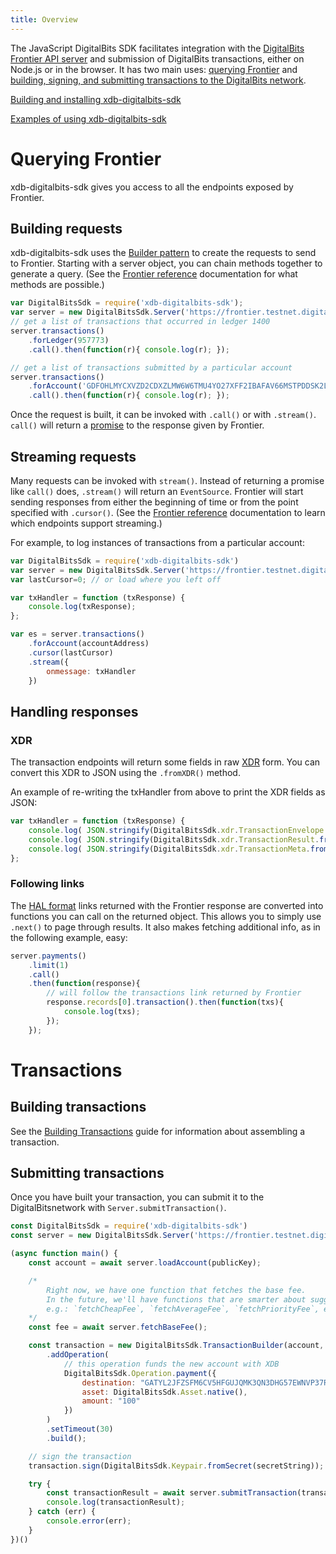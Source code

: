 ```yaml
---
title: Overview
---
```


The JavaScript DigitalBits SDK facilitates integration with the [DigitalBits Frontier API server](https://developers.digitalbits.io/frontier/reference/) and submission of DigitalBits transactions, either on Node.js or in the browser. It has two main uses: [querying Frontier](#querying-frontier) and [building, signing, and submitting transactions to the DigitalBits network](#building-transactions).

[Building and installing xdb-digitalbits-sdk](https://github.com/xdbfoundation/xdb-digitalbits-sdk)

[Examples of using xdb-digitalbits-sdk](https://developers.digitalbits.io/xdb-digitalbits-sdk/reference/examples.html)

# Querying Frontier
xdb-digitalbits-sdk gives you access to all the endpoints exposed by Frontier.

## Building requests
xdb-digitalbits-sdk uses the [Builder pattern](https://en.wikipedia.org/wiki/Builder_pattern) to create the requests to send
to Frontier. Starting with a server object, you can chain methods together to generate a query.
(See the [Frontier reference](https://developers.digitalbits.io/frontier/reference/index.html) documentation for what methods are possible.)

```javascript
var DigitalBitsSdk = require('xdb-digitalbits-sdk');
var server = new DigitalBitsSdk.Server('https://frontier.testnet.digitalbits.io');
// get a list of transactions that occurred in ledger 1400
server.transactions()
    .forLedger(957773)
    .call().then(function(r){ console.log(r); });

// get a list of transactions submitted by a particular account
server.transactions()
    .forAccount('GDFOHLMYCXVZD2CDXZLMW6W6TMU4YO27XFF2IBAFAV66MSTPDDSK2LAY')
    .call().then(function(r){ console.log(r); });
```

Once the request is built, it can be invoked with `.call()` or with `.stream()`. `call()` will return a
[promise](https://developer.mozilla.org/en-US/docs/Web/JavaScript/Reference/Global_Objects/Promise) to the response given by Frontier.

## Streaming requests
Many requests can be invoked with `stream()`. Instead of returning a promise like `call()` does, `.stream()` will return an `EventSource`.
Frontier will start sending responses from either the beginning of time or from the point specified with `.cursor()`.
(See the [Frontier reference](https://developers.digitalbits.io/frontier/reference/index.html) documentation to learn which endpoints support streaming.)

For example, to log instances of transactions from a particular account:

```javascript
var DigitalBitsSdk = require('xdb-digitalbits-sdk')
var server = new DigitalBitsSdk.Server('https://frontier.testnet.digitalbits.io');
var lastCursor=0; // or load where you left off

var txHandler = function (txResponse) {
    console.log(txResponse);
};

var es = server.transactions()
    .forAccount(accountAddress)
    .cursor(lastCursor)
    .stream({
        onmessage: txHandler
    })
```

## Handling responses

### XDR
The transaction endpoints will return some fields in raw [XDR](https://developers.digitalbits.io/guides/concepts/xdr.html)
form. You can convert this XDR to JSON using the `.fromXDR()` method.

An example of re-writing the txHandler from above to print the XDR fields as JSON:

```javascript
var txHandler = function (txResponse) {
    console.log( JSON.stringify(DigitalBitsSdk.xdr.TransactionEnvelope.fromXDR(txResponse.envelope_xdr, 'base64')) );
    console.log( JSON.stringify(DigitalBitsSdk.xdr.TransactionResult.fromXDR(txResponse.result_xdr, 'base64')) );
    console.log( JSON.stringify(DigitalBitsSdk.xdr.TransactionMeta.fromXDR(txResponse.result_meta_xdr, 'base64')) );
};

```


### Following links
The [HAL format](https://developers.digitalbits.io/frontier/reference/responses.html) links returned with the Frontier response are converted into functions you can call on the returned object.
This allows you to simply use `.next()` to page through results. It also makes fetching additional info, as in the following example, easy:

```js
server.payments()
    .limit(1)
    .call()
    .then(function(response){
        // will follow the transactions link returned by Frontier
        response.records[0].transaction().then(function(txs){
            console.log(txs);
        });
    });
```


# Transactions

## Building transactions

See the [Building Transactions](https://developers.digitalbits.io/js-digitalbits-base/reference/building-transactions.html) guide for information about assembling a transaction.

## Submitting transactions
Once you have built your transaction, you can submit it to the DigitalBitsnetwork with `Server.submitTransaction()`.

```javascript
const DigitalBitsSdk = require('xdb-digitalbits-sdk')
const server = new DigitalBitsSdk.Server('https://frontier.testnet.digitalbits.io');

(async function main() {
    const account = await server.loadAccount(publicKey);

    /*
        Right now, we have one function that fetches the base fee.
        In the future, we'll have functions that are smarter about suggesting fees,
        e.g.: `fetchCheapFee`, `fetchAverageFee`, `fetchPriorityFee`, etc.
    */
    const fee = await server.fetchBaseFee();

    const transaction = new DigitalBitsSdk.TransactionBuilder(account, { fee, networkPassphrase: DigitalBitsSdk.Networks.TESTNET })
        .addOperation(
            // this operation funds the new account with XDB
            DigitalBitsSdk.Operation.payment({
                destination: "GATYL2JFZSFM6CV5HFGUJQMK3QN3DHG57EWNVP37RVUV5GHZDDG2M7C6",
                asset: DigitalBitsSdk.Asset.native(),
                amount: "100"
            })
        )
        .setTimeout(30)
        .build();

    // sign the transaction
    transaction.sign(DigitalBitsSdk.Keypair.fromSecret(secretString));

    try {
        const transactionResult = await server.submitTransaction(transaction);
        console.log(transactionResult);
    } catch (err) {
        console.error(err);
    }
})()
```
